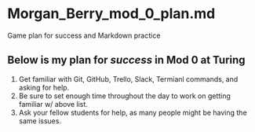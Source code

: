# Morgan_Berry_mod_0_plan.md
Game plan for success and Markdown practice
## Below is my plan for _success_ in Mod 0 at Turing
1. Get familiar with Git, GitHub, Trello, Slack, Termianl commands, and asking for help.
2. Be sure to set enough time throughout the day to work on getting familiar w/ above list. 
3. Ask your fellow students for help, as many people might be having the same issues.
